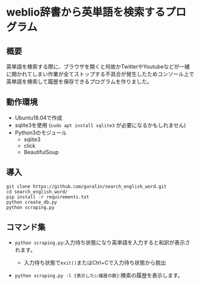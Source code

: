 # weblio辞書から英単語を検索するプログラム
## 概要
英単語を検索する際に、ブラウザを開くと何故かTwitterやYoutubeなどが一緒に開かれてしまい作業が全てストップする不具合が発生したためコンソール上で英単語を検索して履歴を保存できるプログラムを作りました。
## 動作環境
- Ubuntu18.04で作成
- sqlite3を使用 (`sudo apt install sqlite3` が必要になるかもしれません)
- Python3のモジュール
    - sqlite3
    - click
    - BeautifulSoup

## 導入
~~~
git clone https://github.com/guralin/search_english_word.git
cd search_english_word/
pip install -r requirements.txt
python create_db.py
python scraping.py
~~~
## コマンド集
- `python scraping.py`:入力待ち状態になり英単語を入力すると和訳が表示されます。
    - 入力待ち状態で`exit()`またはCtrl+Cで入力待ち状態から脱出


- `python scraping.py -l {表示したい履歴の数}`:検索の履歴を表示します。


